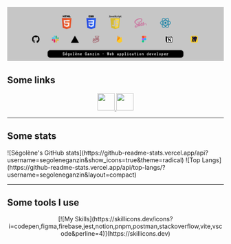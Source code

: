 ![readme header](./img/banner.png)
<h2>Some links</h2>
<p align="center">
  <a href="https://www.linkedin.com/in/segoleneganzin/" > <img src="https://encrypted-tbn0.gstatic.com/images?q=tbn:ANd9GcSN0osVQcblBhUadmcs7iFmZXdRR7iNA8QWJA&usqp=CAU" style="width:40px; height:40px"  /> </a> 
  <a href="https://codepen.io/segoleneGz" > <img src="https://cdn-icons-png.flaticon.com/512/1377/1377243.png" style="width:40px; height:40px"  /> </a> 
</p>
<hr>
<h2>Some stats</h2>
![Ségolène's GitHub stats](https://github-readme-stats.vercel.app/api?username=segoleneganzin&show_icons=true&theme=radical) 
![Top Langs](https://github-readme-stats.vercel.app/api/top-langs/?username=segoleneganzin&layout=compact)
<hr>
<h2>Some tools I use</h2>
<p align="center">
  [![My Skills](https://skillicons.dev/icons?i=codepen,figma,firebase,jest,notion,pnpm,postman,stackoverflow,vite,vscode&perline=4)](https://skillicons.dev)
</p>
